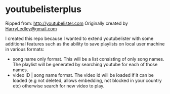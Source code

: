 # youtubelisterplus

Ripped from: http://youtubelister.com
Originally created by HarryLedley@gmail.com

I created this repo because I wanted to extend youtubelister with some additional features such as the ability to save playlists on local user machine in various formats:

- song name only format. This will be a list consisting of only song names. The playlist will be generated by searching youtube for each of those names. 
- video ID | song name format. The video id will be loaded if it can be loaded (e.g not deleted, allows embedding, not blocked in your country etc) otherwise search for new video to play. 

